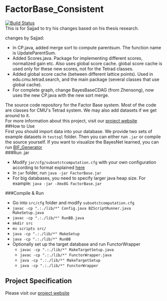 # FactorBase_Consistent
[![Build Status](https://travis-ci.org/sfu-cl-lab/FactorBase.svg?branch=master)](https://travis-ci.org/sfu-cl-lab/FactorBase)   
This is for Sajjad to try his changes based on his thesis research.

changes by Sajjad:

+ In CP.java, added merge sort to compute parentsum. The function name is UpdateParentSum.
+ Added Scores.java. Package for implementing different scores, normalized gain etc. Also uses global score cache. global score cache is used only for these new scores, not for the Tetrad classes.
+ Added global score cache (between different lattice points). Used in edu.cmu.tetrad.search, and the main package (several classes that use global cache).
+ For complete graph, change BayesBaseCDAG (from Zhensong), now uses the new CP.java with the new sort merge.

The source code repository for the Factor Base system.  Most of the code are classes for CMU's Tetrad system. We may also add datasets if we get around to it.  
For more information about this project, visit our [project website](http://www.cs.sfu.ca/~oschulte/BayesBase/BayesBase.html)  
##How to Use  
First you should import data into your database. We provide two sets of example datasets in `testsql` folder. Then you can either run `.jar` or compile the source yourself. If you want to visualize the BayesNet learned, you can run [BIF_Generator](https://github.com/sfu-cl-lab/BIF_Generator)  
###Run .jar  
+ Modify `jar/cfg/subsetctcomputation.cfg` with your own configuration according to format explained [here](http://www.cs.sfu.ca/~oschulte/BayesBase/options.html)  
+ In `jar` folder, run `java -jar FactorBase.jar`  
+ For big databases, you need to specify larger java heap size. For example: `java -jar -Xmx8G FactorBase.jar`   
  
###Compile & Run  
+ Go into `src/cfg` folder and modify `subsetctcomputation.cfg`  
+ `javac -cp ".:./lib/*" Config.java BZScriptRunner.java MakeSetup.java`  
+ `javac -cp ".:./lib/*" RunBB.java`  
+ `mkdir src`  
+ `mv scripts src/`  
+ `java -cp ".:./lib/*" MakeSetup`  
+ `java -cp ".:./lib/*" RunBB`  
+ Optionally set up the target database and run FunctorWrapper  
  + `javac -cp ".:./lib/*" MakeTargetSetup.java`  
  + `javac -cp ".:./lib/*" FunctorWrapper.java`  
  + `java -cp ".:./lib/*" MakeTargetSetup`  
  + `java -cp ".:./lib/*" FunctorWrapper` 
  
## Project Specification  
Please visit our [project website](http://www.cs.sfu.ca/~oschulte/BayesBase/BayesBase.html)
